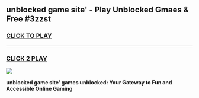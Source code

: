 
## unblocked game site' - Play Unblocked Gmaes & Free #3zzst
<h3>
<a href="https://news.freeplayer.one?title=unblocked_game_site'&ref=03M">CLICK TO PLAY</a></h3>
<hr>

<h3>
<a href="https://news.freeplayer.one?title=unblocked_game_site'&ref=03M">CLICK 2 PLAY</a>
  
</h3>

<a href="https://news.freeplayer.one?title=unblocked_game_site'&ref=03M"><img src="https://clearcache.store/games.png"></a>


**unblocked game site' games unblocked: Your Gateway to Fun and Accessible Online Gaming**
